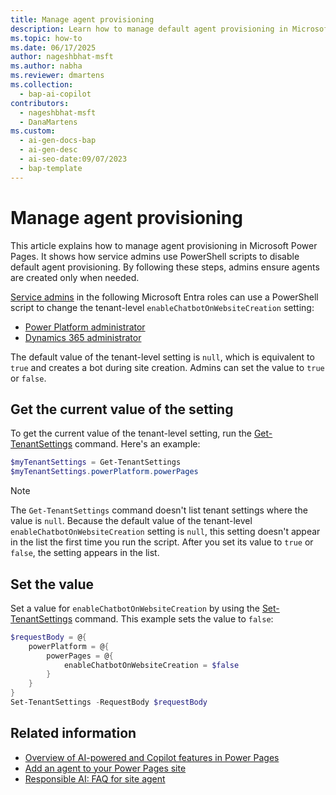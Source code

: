 ```yaml
---
title: Manage agent provisioning
description: Learn how to manage default agent provisioning in Microsoft Power Pages by using PowerShell scripts.
ms.topic: how-to
ms.date: 06/17/2025
author: nageshbhat-msft
ms.author: nabha
ms.reviewer: dmartens
ms.collection: 
  - bap-ai-copilot
contributors:
  - nageshbhat-msft
  - DanaMartens
ms.custom:
  - ai-gen-docs-bap
  - ai-gen-desc
  - ai-seo-date:09/07/2023
  - bap-template
---
```


# Manage agent provisioning

This article explains how to manage agent provisioning in Microsoft Power Pages. It shows how service admins use PowerShell scripts to disable default agent provisioning. By following these steps, admins ensure agents are created only when needed.

[Service admins](/power-platform/admin/use-service-admin-role-manage-tenant) in the following Microsoft Entra roles can use a PowerShell script to change the tenant-level `enableChatbotOnWebsiteCreation` setting:

- [Power Platform administrator](/power-platform/admin/use-service-admin-role-manage-tenant#power-platform-administrator)
- [Dynamics 365 administrator](/power-platform/admin/use-service-admin-role-manage-tenant#dynamics-365-administrator)

The default value of the tenant-level setting is `null`, which is equivalent to `true` and creates a bot during site creation. Admins can set the value to `true` or `false`.

## Get the current value of the setting

To get the current value of the tenant-level setting, run the [Get-TenantSettings](/powershell/module/microsoft.powerapps.administration.powershell/get-tenantsettings) command. Here's an example:

```powershell
$myTenantSettings = Get-TenantSettings
$myTenantSettings.powerPlatform.powerPages
```

> [!NOTE]
> The `Get-TenantSettings` command doesn't list tenant settings where the value is `null`. Because the default value of the tenant-level `enableChatbotOnWebsiteCreation` setting is `null`, this setting doesn't appear in the list the first time you run the script. After you set its value to `true` or `false`, the setting appears in the list.

## Set the value

Set a value for `enableChatbotOnWebsiteCreation` by using the [Set-TenantSettings](/powershell/module/microsoft.powerapps.administration.powershell/set-tenantsettings) command. This example sets the value to `false`:

```powershell
$requestBody = @{
    powerPlatform = @{
        powerPages = @{
            enableChatbotOnWebsiteCreation = $false
        }
    }
}
Set-TenantSettings -RequestBody $requestBody
```

## Related information

- [Overview of AI-powered and Copilot features in Power Pages](../configure/ai-copilot-overview.md)
- [Add an agent to your Power Pages site](../getting-started/enable-agent.md)
- [Responsible AI: FAQ for site agent](../faqs-agent.md)
